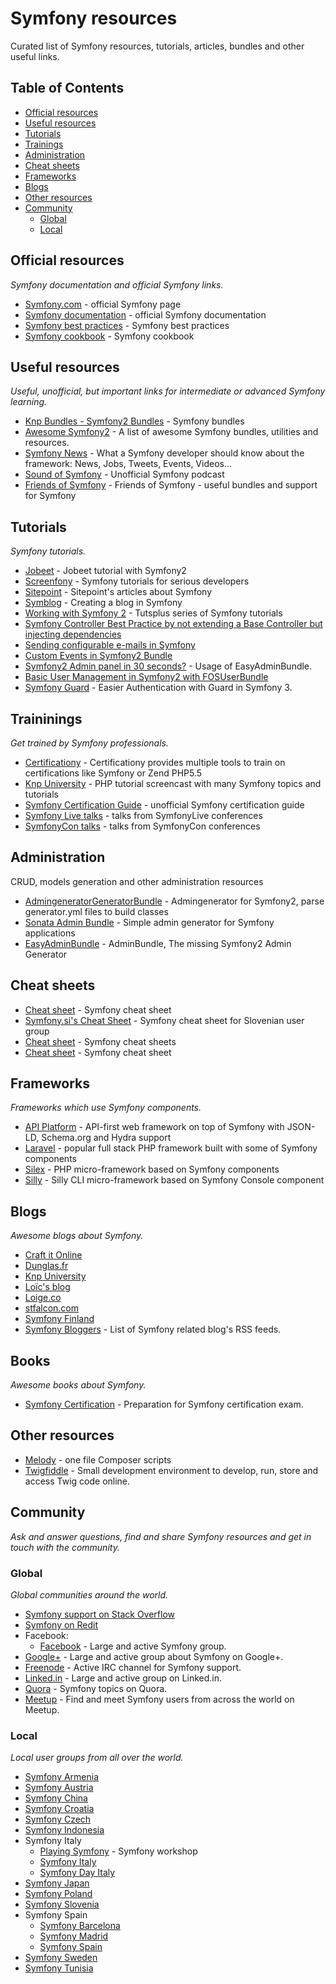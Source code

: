 # Symfony resources

Curated list of Symfony resources, tutorials, articles, bundles and other useful links.

## Table of Contents

* [Official resources](#official-resources)
* [Useful resources](#useful-resources)
* [Tutorials](#tutorials)
* [Trainings](#trainings)
* [Administration](#administration)
* [Cheat sheets](#cheat-sheets)
* [Frameworks](#frameworks)
* [Blogs](#blogs)
* [Other resources](#other-resources)
* [Community](#community)
  * [Global](#global)
  * [Local](#local)

## Official resources<a name="official-resources"></a>

*Symfony documentation and official Symfony links.*

* [Symfony.com](http://symfony.com) - official Symfony page
* [Symfony documentation](http://symfony.com/doc) - official Symfony documentation
* [Symfony best practices](http://symfony.com/doc/current/best_practices/index.html) - Symfony best practices
* [Symfony cookbook](http://symfony.com/doc/current/cookbook/index.html) - Symfony cookbook

## Useful resources<a name="useful-resources"></a>

*Useful, unofficial, but important links for intermediate or advanced Symfony learning.*

* [Knp Bundles - Symfony2 Bundles](http://knpbundles.com/) - Symfony bundles
* [Awesome Symfony2](https://github.com/sitepoint/awesome-symfony) - A list of awesome Symfony bundles, utilities and resources.
* [Symfony News](http://symfony-news.com) - What a Symfony developer should know about the framework: News, Jobs, Tweets, Events, Videos...
* [Sound of Symfony](http://www.soundofsymfony.com/) - Unofficial Symfony podcast
* [Friends of Symfony](http://friendsofsymfony.github.io/) - Friends of Symfony - useful bundles and support for Symfony

## Tutorials<a name="tutorials"></a>

*Symfony tutorials.*

* [Jobeet](http://www.ens.ro/2012/03/21/jobeet-tutorial-with-symfony2/) - Jobeet tutorial with Symfony2
* [Screenfony](http://www.screenfony.com/) - Symfony tutorials for serious developers
* [Sitepoint](http://www.sitepoint.com/?s=symfony) - Sitepoint's articles about Symfony
* [Symblog](http://tutorial.symblog.co.uk/) - Creating a blog in Symfony
* [Working with Symfony 2](http://code.tutsplus.com/series/working-with-symfony-2--cms-636) - Tutsplus series of Symfony tutorials
* [Symfony Controller Best Practice by not extending a Base Controller but injecting dependencies](http://blog.dashboardhub.io/2015/09/26/symfony-controller-not-extending-fosrest-bundle/)
* [Sending configurable e-mails in Symfony](https://github.com/sebastianbergmann/phpunit/wiki/Release-Announcement-for-PHPUnit-5.0.0)
* [Custom Events in Symfony2 Bundle](http://harikt.com/blog/2015/10/11/custom-events-in-symfony2-bundle/)
* [Symfony2 Admin panel in 30 seconds?](http://level7systems.co.uk/en/symfony2-admin-panel-in-30-seconds/) - Usage of EasyAdminBundle.
* [Basic User Management in Symfony2 with FOSUserBundle](http://www.sitepoint.com/basic-user-management-in-symfony2-with-fosuserbundle/)
* [Symfony Guard](http://www.sitepoint.com/easier-authentication-with-guard-in-symfony-3/) - Easier Authentication with Guard in Symfony 3.

## Traininings<a name="trainings"></a>

*Get trained by Symfony professionals.*

* [Certificationy](https://github.com/certificationy) - Certificationy provides multiple tools to train on certifications like Symfony or Zend PHP5.5
* [Knp University](http://knpuniversity.com/) - PHP tutorial screencast with many Symfony topics and tutorials
* [Symfony Certification Guide](https://github.com/jmolivas/symfony-certification-guide) - unofficial Symfony certification guide
* [Symfony Live talks](https://github.com/SymfonyLive) - talks from SymfonyLive conferences
* [SymfonyCon talks](https://github.com/SymfonyCon) - talks from SymfonyCon conferences

## Administration<a name="administration"></a>

CRUD, models generation and other administration resources

* [AdmingeneratorGeneratorBundle](https://github.com/symfony2admingenerator/AdmingeneratorGeneratorBundle) - Admingenerator for Symfony2, parse generator.yml files to build classes
* [Sonata Admin Bundle](http://github.com/sonata-project/SonataAdminBundle) - Simple admin generator for Symfony applications
* [EasyAdminBundle](https://github.com/javiereguiluz/EasyAdminBundle) - AdminBundle, The missing Symfony2 Admin Generator

## Cheat sheets<a name="cheat-sheets"></a>

* [Cheat sheet](http://www.symfony2cheatsheet.com/) - Symfony cheat sheet
* [Symfony.si's Cheat Sheet](https://github.com/symfony-si/symfony-cheatsheet) - Symfony cheat sheet for Slovenian user group
* [Cheat sheet](https://github.com/andreia/symfony-cheat-sheets) - Symfony cheat sheets
* [Cheat sheet](http://dattaya.github.io/symfony2-cheatsheets) - Symfony cheat sheet

## Frameworks<a name="frameworks"></a>

*Frameworks which use Symfony components.*

* [API Platform](https://api-platform.com/) - API-first web framework on top of Symfony with JSON-LD, Schema.org and Hydra support
* [Laravel](http://laravel.com/) - popular full stack PHP framework built with some of Symfony components
* [Silex](http://silex.sensiolabs.org/) - PHP micro-framework based on Symfony components
* [Silly](https://github.com/mnapoli/silly) - Silly CLI micro-framework based on Symfony Console component

## Blogs<a name="blogs"></a>

*Awesome blogs about Symfony.*

* [Craft it Online](http://www.craftitonline.com/)
* [Dunglas.fr](https://dunglas.fr/)
* [Knp University](https://knpuniversity.com/blog)
* [Loïc's blog](http://gnugat.github.io/tags/symfony)
* [Loige.co](http://loige.co/tag/symfony/)
* [stfalcon.com](http://stfalcon.com/en/blog/tag/symfony2)
* [Symfony Finland](https://www.symfony.fi/)
* [Symfony Bloggers](https://github.com/khepin/symfonybloggers) - List of Symfony related blog's RSS feeds.

## Books<a name="books"></a>

*Awesome books about Symfony.*

* [Symfony Certification](https://leanpub.com/symfony-selfstudy) - Preparation for Symfony certification exam.

## Other resources<a name="other-resources"></a>

* [Melody](http://melody.sensiolabs.org/) - one file Composer scripts
* [Twigfiddle](http://twigfiddle.com) - Small development environment to develop, run, store and access Twig code online.

## Community<a name="community"></a>

*Ask and answer questions, find and share Symfony resources and get in touch with the community.*

### Global<a name="global"></a>

*Global communities around the world.*

* [Symfony support on Stack Overflow](http://stackoverflow.com/questions/tagged/symfony2)
* [Symfony on Redit](http://www.reddit.com/r/symfony)
* Facebook:
    * [Facebook](https://www.facebook.com/groups/7672226565/) - Large and active Symfony group.
* [Google+](https://plus.google.com/communities/109013871316146116610) - Large and active group about Symfony on Google+.
* [Freenode](http://irc.lc/freenode/symfony) - Active IRC channel for Symfony support.
* [Linked.in](https://www.linkedin.com/grp/home?gid=29205) - Large and active group on Linked.in.
* [Quora](https://www.quora.com/Symfony) - Symfony topics on Quora.
* [Meetup](http://symfony.meetup.com/) - Find and meet Symfony users from across the world on Meetup.

### Local<a name="local"></a>

*Local user groups from all over the world.*

* [Symfony Armenia](http://symfony.am/)
* [Symfony Austria](http://symfony-austria.org/)
* [Symfony China](http://symfony.cn/)
* [Symfony Croatia](http://symfony-croatia.com/)
* [Symfony Czech](http://www.symfony.cz/)
* [Symfony Indonesia](https://github.com/SymfonyId)
* Symfony Italy
  * [Playing Symfony](http://www.playingsymfony.it/) - Symfony workshop
  * [Symfony Italy](http://symfony.it/)
  * [Symfony Day Italy](http://symfonyday.it)
* [Symfony Japan](http://www.symfony.gr.jp/)
* [Symfony Poland](http://symfonylab.pl/)
* [Symfony Slovenia](http://symfony.si)
* Symfony Spain
  * [Symfony Barcelona](http://symfony-barcelona.es/)
  * [Symfony Madrid](http://www.symfony-madrid.es/)
  * [Symfony Spain](http://symfony.es/)
* [Symfony Sweden](http://symfony.se)
* [Symfony Tunisia](http://symfony-tunisia.com/)
